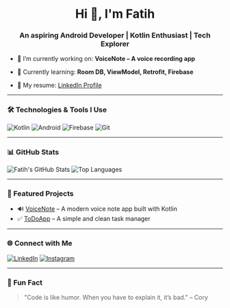 <h1 align="center">Hi 👋, I'm Fatih</h1>
<h3 align="center">An aspiring Android Developer | Kotlin Enthusiast | Tech Explorer</h3>

- 🔭 I’m currently working on: **VoiceNote – A voice recording app**
- 🌱 Currently learning: **Room DB, ViewModel, Retrofit, Firebase**


- 📄 My resume: [LinkedIn Profile](https://www.linkedin.com/in/fatihsahan)

---

### 🛠️ Technologies & Tools I Use

![Kotlin](https://img.shields.io/badge/Kotlin-7F52FF?style=for-the-badge&logo=kotlin&logoColor=white)
![Android](https://img.shields.io/badge/Android-3DDC84?style=for-the-badge&logo=android&logoColor=white)
![Firebase](https://img.shields.io/badge/Firebase-FFCA28?style=for-the-badge&logo=firebase&logoColor=white)
![Git](https://img.shields.io/badge/Git-F05032?style=for-the-badge&logo=git&logoColor=white)

---

### 📊 GitHub Stats

![Fatih's GitHub Stats](https://github-readme-stats.vercel.app/api?username=fatihnorthman&show_icons=true&theme=tokyonight)
![Top Languages](https://github-readme-stats.vercel.app/api/top-langs/?username=fatihnorthman&layout=compact&theme=tokyonight)

---

### 🚀 Featured Projects

- 🔊 [VoiceNote](https://github.com/fatihnorthman/VoiceNote) – A modern voice note app built with Kotlin
- ✅ [ToDoApp](https://github.com/fatihnorthman/ToDoApp) – A simple and clean task manager

---

### 🌐 Connect with Me

[![LinkedIn](https://img.shields.io/badge/LinkedIn-blue?style=for-the-badge&logo=linkedin)](https://linkedin.com/in/fatihsahan)
[![Instagram](https://img.shields.io/badge/Instagram-purple?style=for-the-badge&logo=instagram)](https://instagram.com/fatih.northman)

---

### 🧠 Fun Fact

> "Code is like humor. When you have to explain it, it’s bad." – Cory
